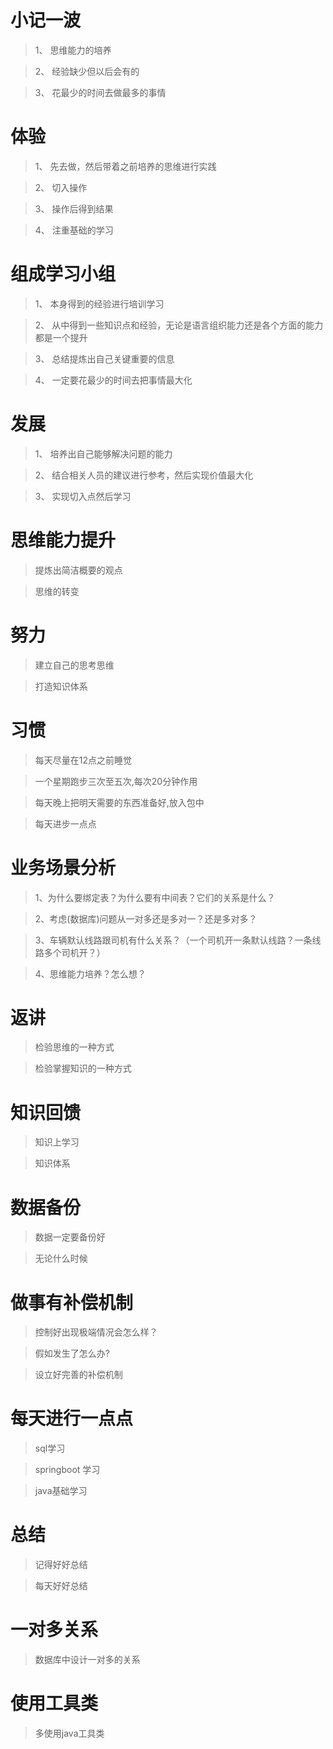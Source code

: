 # 小记一波

> 1、 思维能力的培养

> 2、 经验缺少但以后会有的

> 3、 花最少的时间去做最多的事情

# 体验

> 1、 先去做，然后带着之前培养的思维进行实践

> 2、 切入操作

> 3、 操作后得到结果

> 4、 注重基础的学习

# 组成学习小组

> 1、 本身得到的经验进行培训学习

> 2、 从中得到一些知识点和经验，无论是语言组织能力还是各个方面的能力都是一个提升

> 3、 总结提炼出自己关键重要的信息

> 4、 一定要花最少的时间去把事情最大化

# 发展

> 1、 培养出自己能够解决问题的能力

> 2、 结合相关人员的建议进行参考，然后实现价值最大化

> 3、 实现切入点然后学习

# 思维能力提升

> 提炼出简洁概要的观点

> 思维的转变

# 努力

> 建立自己的思考思维

> 打造知识体系

# 习惯

> 每天尽量在12点之前睡觉

> 一个星期跑步三次至五次,每次20分钟作用

> 每天晚上把明天需要的东西准备好,放入包中

> 每天进步一点点

# 业务场景分析
> 1、为什么要绑定表？为什么要有中间表？它们的关系是什么？ 

> 2、考虑(数据库)问题从一对多还是多对一？还是多对多？  

> 3、车辆默认线路跟司机有什么关系？（一个司机开一条默认线路？一条线路多个司机开？）  

> 4、思维能力培养？怎么想？


# 返讲

>  检验思维的一种方式

> 检验掌握知识的一种方式


# 知识回馈

> 知识上学习

> 知识体系


# 数据备份

> 数据一定要备份好

> 无论什么时候

# 做事有补偿机制

> 控制好出现极端情况会怎么样？

> 假如发生了怎么办?

> 设立好完善的补偿机制

# 每天进行一点点

> sql学习

> springboot 学习

> java基础学习

# 总结

> 记得好好总结

> 每天好好总结


# 一对多关系

> 数据库中设计一对多的关系

# 使用工具类

> 多使用java工具类
